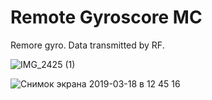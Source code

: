 # Remote Gyroscore MC

Remore gyro. Data transmitted by RF.

![IMG_2425 (1)](https://github.com/xeweva/Remote-Gyroscore-MC/assets/54597813/c04adfbc-db32-4b41-b179-54c8d5a36a03)

![Снимок экрана 2019-03-18 в 12 45 16](https://github.com/xeweva/Remote-Gyroscore-MC/assets/54597813/05e0cd17-490f-4559-bba2-2b7263ae8c83)
